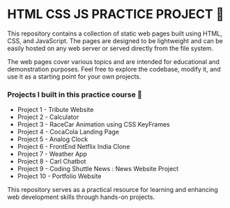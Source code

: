 # HTML CSS JS PRACTICE PROJECT 🚀 

This repository contains a collection of static web pages built using HTML, CSS, and JavaScript. The pages are designed to be lightweight and can be easily hosted on any web server or served directly from the file system.

The web pages cover various topics and are intended for educational and demonstration purposes. Feel free to explore the codebase, modify it, and use it as a starting point for your own projects.

### Projects I built in this practice course 🚀
- Project 1 - Tribute Website
- Project 2 - Calculator
- Project 3 - RaceCar Animation using CSS KeyFrames
- Project 4 - CocaCola Landing Page
- Project 5 - Analog Clock
- Project 6 - FrontEnd Netflix India Clone
- Project 7 - Weather App
- Project 8 - Carl Chatbot
- Project 9 - Coding Shuttle News : News Website Project
- Project 10 - Portfolio Website

This repository serves as a practical resource for learning and enhancing web development skills through hands-on projects.
